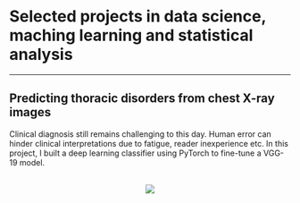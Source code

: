 # Selected projects in data science, maching learning and statistical analysis
---

## Predicting thoracic disorders from chest X-ray images
Clinical diagnosis still remains challenging to this day. Human error can hinder clinical interpretations due to fatigue, reader inexperience etc. In this project, I built a deep learning classifier using PyTorch to fine-tune a VGG-19 model.
<br><br>
<p align="center">
  <a href="https://skillicons.dev">
    <img src="https://skillicons.dev/icons?i=py,pytorch&theme-light" />
  </a>
</p>
